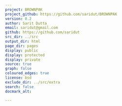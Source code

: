 ```yaml
---
project: BROWNPAK
project_github: https://github.com/saridut/BROWNPAK
version: 0.2
author: Sarit Dutta
email: saridut@gmail.com
github: https://github.com/saridut
src_dir: ../src
output_dir: html
page_dir: pages
display: public
display: protected
display: private
source: true
graph: false
coloured_edges: true
license: bsd
exclude_dir: ../src/extra
search: false
docmark_alt:

---
```

